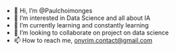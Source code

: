 - 👋 Hi, I’m @Paulchoimonges
- 👀 I’m interested in Data Science and all about IA
- 🌱 I’m currently learning and constantly learning
- 💞️ I’m looking to collaborate on project on data science
- 📫 How to reach me, onyrim.contact@gmail.com

<!---
Paulchoimonges/Paulchoimonges is a ✨ special ✨ repository because its `README.md` (this file) appears on your GitHub profile.
You can click the Preview link to take a look at your changes.
--->
